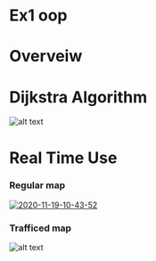 # Ex1 oop
# Overveiw 
# Dijkstra Algorithm
![alt text](https://i.ibb.co/G25wb87/Dijkstra-Ex1.png)
# Real Time Use
### Regular map
<a href="https://ibb.co/s2G6Xgx"><img src="https://i.ibb.co/qdfW2Dq/2020-11-19-10-43-52.png" alt="2020-11-19-10-43-52" border="0"></a>
### Trafficed map 
![alt text](https://i.ibb.co/s2G6Xgx/2020-11-19-10-43-52.png)

